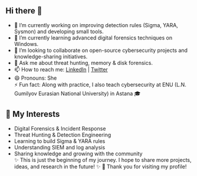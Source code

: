 ## Hi there 👋

- 🔭 I’m currently working on improving detection rules (Sigma, YARA, Sysmon) and developing small tools.  
- 🌱 I’m currently learning advanced digital forensics techniques on Windows. 
- 👯 I’m looking to collaborate on open-source cybersecurity projects and knowledge-sharing initiatives.  
- 💬 Ask me about threat hunting, memory & disk forensics.  
- 📫 How to reach me: [LinkedIn](https://www.linkedin.com/in/aiymgul-toktarbayeva-68a52a196/) | [Twitter](https://x.com/aiymgul91521)  
- 😄 Pronouns: She  
⚡ Fun fact: Along with practice, I also teach cybersecurity at ENU (L.N. Gumilyov Eurasian National University) in Astana 🎓  
## 🔎 My Interests  
- Digital Forensics & Incident Response  
- Threat Hunting & Detection Engineering  
- Learning to build Sigma & YARA rules  
- Understanding SIEM and log analysis  
- Sharing knowledge and growing with the community  
✨ This is just the beginning of my journey. I hope to share more projects, ideas, and research in the future! ✨
🙏 Thank you for visiting my profile!  
